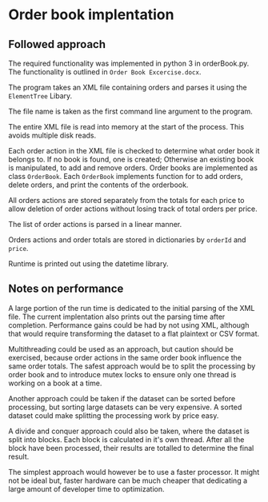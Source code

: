 # Order book implentation

## Followed approach

The required functionality was implemented in python 3 in orderBook.py. The functionality is outlined in
`Order Book Excercise.docx`.

The program takes an XML file containing orders and parses it using the `ElementTree` Libary.

The file name is taken as the first command line argument to the program.

The entire XML file is read into memory at the start of the process. This avoids multiple disk reads.

Each order action in the XML file is checked to determine what order book it belongs to. If no book is found, one is
created; Otherwise an existing book is manipulated, to add and remove orders. Order books are implemented as class
`OrderBook`. Each `OrderBook` implements function for to add orders, delete orders, and print the contents of the
orderbook.

All orders actions are stored separately from the totals for each price to allow deletion of order actions without
losing track of total orders per price.

The list of order actions is parsed in a linear manner.

Orders actions and order totals are stored in dictionaries by `orderId` and `price`.

Runtime is printed out using the datetime library.

## Notes on performance

A large portion of the run time is dedicated to the initial parsing of the XML file. The current implentation also
prints out the parsing time after completion. Performance gains could be had by not using XML, although that would
require transforming the dataset to a flat plaintext or CSV format.

Multithreading could be used as an approach, but caution should be exercised, because order actions in the same order
book influence the same order totals. The safest approach would be to split the processing by order book and to
introduce mutex locks to ensure only one thread is working on a book at a time.

Another approach could be taken if the dataset can be sorted before processing, but sorting large datasets can be very
expensive. A sorted dataset could make splitting the processing work by price easy.

A divide and conquer approach could also be taken, where the dataset is split into blocks. Each block is calculated in
it's own thread. After all the block have been processed, their results are totalled to determine the final result.

The simplest approach would however be to use a faster processor. It might not be ideal but, faster hardware can be much
cheaper that dedicating a large amount of developer time to optimization.
